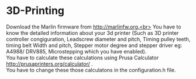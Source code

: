 # 3D-Printing
Download the Marlin firmware from http://marlinfw.org.<br>
You have to know the detailed information about your 3d printer (Such as 3D printer controller congiguration, Leadscrew diameter and pitch, Timing pulley teeth, timing belt Width and pitch, Stepper motor degree and stepper driver eg: A4988/ DRV885, Microstepping which you have enabled).<br>
You have to calculate these calculations using Prusa Calculator http://prusaprinters.org/calculator/ .<br>
You have to change these those calculatons in the configuration.h file.<br>
